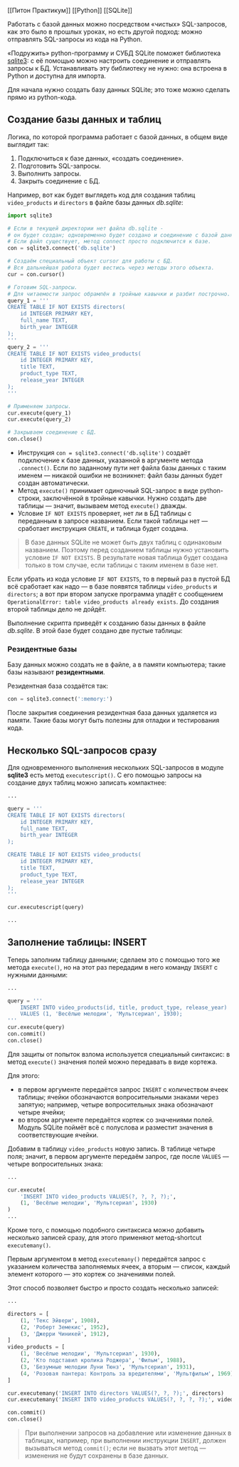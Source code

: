 
[[Питон Практикум]]
[[Python]]
[[SQLite]]


Работать с базой данных можно посредством «чистых» SQL-запросов, как это было в прошлых уроках, но есть другой подход: можно отправлять SQL-запросы из кода на Python.

«Подружить» python-программу и СУБД SQLite поможет библиотека [sqlite3](https://docs.python.org/3/library/sqlite3.html): с её помощью можно настроить соединение и отправлять запросы к БД. Устанавливать эту библиотеку не нужно: она встроена в Python и доступна для импорта.

Для начала нужно создать базу данных SQLite; это тоже можно сделать прямо из python-кода.


## Создание базы данных и таблиц

Логика, по которой программа работает с базой данных, в общем виде выглядит так:

1. Подключиться к базе данных, «создать соединение».
2. Подготовить SQL-запросы.
3. Выполнить запросы.
4. Закрыть соединение с БД.

Например, вот как будет выглядеть код для создания таблиц `video_products` и `directors` в файле базы данных _db.sqlite_:


```python
import sqlite3

# Если в текущей директории нет файла db.sqlite - 
# он будет создан; одновременно будет создано и соединение с базой данных.
# Если файл существует, метод connect просто подключится к базе.
con = sqlite3.connect('db.sqlite')

# Создаём специальный объект cursor для работы с БД.
# Вся дальнейшая работа будет вестись через методы этого объекта.
cur = con.cursor()

# Готовим SQL-запросы.
# Для читаемости запрос обрамлён в тройные кавычки и разбит построчно.
query_1 = '''
CREATE TABLE IF NOT EXISTS directors(
    id INTEGER PRIMARY KEY,
    full_name TEXT,
    birth_year INTEGER
);
'''
query_2 = '''
CREATE TABLE IF NOT EXISTS video_products(
    id INTEGER PRIMARY KEY,
    title TEXT,
    product_type TEXT,
    release_year INTEGER
);
'''

# Применяем запросы.
cur.execute(query_1)
cur.execute(query_2)

# Закрываем соединение с БД.
con.close()
```


- Инструкция `con = sqlite3.connect('db.sqlite')` создаёт подключение к базе данных, указанной в аргументе метода `.connect()`. Если по заданному пути нет файла базы данных с таким именем — никакой ошибки не возникнет: файл базы данных будет создан автоматически.
- Метод `execute()` принимает одиночный SQL-запрос в виде python-строки, заключённой в тройные кавычки. Нужно создать две таблицы — значит, вызываем метод `execute()` дважды.
- Условие `IF NOT EXISTS` проверяет, нет ли в БД таблицы с переданным в запросе названием. Если такой таблицы нет — сработает инструкция `CREATE`, и таблица будет создана.


> В базе данных SQLite не может быть двух таблиц с одинаковым названием. Поэтому перед созданием таблицы нужно установить условие `IF NOT EXISTS`. В результате новая таблица будет создана только в том случае, если таблицы с таким именем в базе нет.




Если убрать из кода условие `IF NOT EXISTS`, то в первый раз в пустой БД всё сработает как надо — в базе появятся таблицы `video_products` и `directors`; а вот при втором запуске программа упадёт с сообщением `OperationalError: table video_products already exists`. До создания второй таблицы дело не дойдёт.

Выполнение скрипта приведёт к созданию базы данных в файле _db.sqlite_. В этой базе будет создано две пустые таблицы:


### Резидентные базы

Базу данных можно создать не в файле, а в памяти компьютера; такие базы называют **резидентными**.

Резидентная база создаётся так:

```python
con = sqlite3.connect(':memory:')
```

После закрытия соединения резидентная база данных удаляется из памяти. Такие базы могут быть полезны для отладки и тестирования кода.

## Несколько SQL-запросов сразу

Для одновременного выполнения нескольких SQL-запросов в модуле **sqlite3** есть метод `executescript()`. С его помощью запросы на создание двух таблиц можно записать компактнее:

```python
...

query = '''
CREATE TABLE IF NOT EXISTS directors(
    id INTEGER PRIMARY KEY,
    full_name TEXT,
    birth_year INTEGER
);

CREATE TABLE IF NOT EXISTS video_products(
    id INTEGER PRIMARY KEY,
    title TEXT,
    product_type TEXT,
    release_year INTEGER
);
'''

cur.executescript(query)

...
```


## Заполнение таблицы: INSERT

Теперь заполним таблицу данными; сделаем это с помощью того же метода `execute()`, но на этот раз передадим в него команду `INSERT` с нужными данными:


```python
...

query = '''
    INSERT INTO video_products(id, title, product_type, release_year)
    VALUES (1, 'Весёлые мелодии', 'Мультсериал', 1930);
'''
cur.execute(query)
con.commit()
con.close()
```


Для защиты от попыток взлома используется специальный синтаксис: в метод `execute()` значения полей можно передавать в виде кортежа.


Для этого:

- в первом аргументе передаётся запрос `INSERT` с количеством ячеек таблицы; ячейки обозначаются вопросительными знаками через запятую; например, четыре вопросительных знака обозначают четыре ячейки;
- во втором аргументе передаётся кортеж со значениями полей. Модуль SQLite поймёт всё с полуслова и разместит значения в соответствующие ячейки.

Добавим в таблицу `video_products` новую запись. В таблице четыре поля; значит, в первом аргументе передаём запрос, где после `VALUES` — четыре вопросительных знака:


```python
...

cur.execute(
    'INSERT INTO video_products VALUES(?, ?, ?, ?);',
    (1, 'Весёлые мелодии', 'Мультсериал', 1930)
)
...
```



Кроме того, с помощью подобного синтаксиса можно добавить несколько записей сразу, для этого применяют метод-shortcut `executemany()`.

Первым аргументом в метод `executemany()` передаётся запрос с указанием количества заполняемых ячеек, а вторым — список, каждый элемент которого — это кортеж со значениями полей.

Этот способ позволяет быстро и просто создать несколько записей:


```python
...

directors = [
    (1, 'Текс Эйвери', 1908),
    (2, 'Роберт Земекис', 1952),
    (3, 'Джерри Чиникей', 1912),
]
video_products = [
    (1, 'Весёлые мелодии', 'Мультсериал', 1930),
    (2, 'Кто подставил кролика Роджера', 'Фильм', 1988),
    (3, 'Безумные мелодии Луни Тюнз', 'Мультсериал', 1931),
    (4, 'Розовая пантера: Контроль за вредителями', 'Мультфильм', 1969)
]

cur.executemany('INSERT INTO directors VALUES(?, ?, ?);', directors)
cur.executemany('INSERT INTO video_products VALUES(?, ?, ?, ?);', video_products)

con.commit()
con.close()
```

 
> При выполнении запросов на добавление или изменение данных в таблицах, например, при выполнении инструкции `INSERT`, должен вызываться метод `commit()`; если не вызвать этот метод — изменения не будут сохранены в базе данных.


